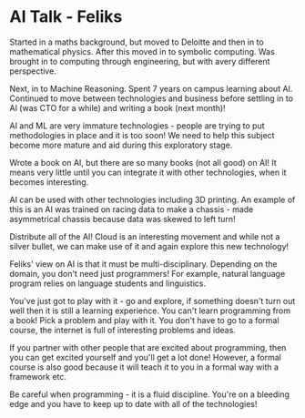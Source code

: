 # AI Talk - Feliks

Started in a maths background, but moved to Deloitte and then in to mathematical physics. After
this moved in to symbolic computing. Was brought in to computing through engineering, but with avery different perspective.

Next, in to Machine Reasoning. Spent 7 years on campus learning about AI. Continued to move between technologies and business before settling in to AI (was CTO for a while) and writing a book (next month)!

AI and ML are very immature technologies - people are trying to put methodologies in place and it is too soon! We need to help this subject become more mature and aid during this exploratory stage.

Wrote a book on AI, but there are so many books (not all good) on AI! It means very little until you can integrate it with other technologies, when it becomes interesting.

AI can be used with other technologies including 3D printing. An example of this is an AI was trained on racing data to make a chassis - made asymmetrical chassis because data was skewed to left turn!

Distribute all of the AI! Cloud is an interesting movement and while not a silver bullet, we can make use of it and again explore this new technology!

Feliks' view on AI is that it must be multi-disciplinary. Depending on the domain, you don't need just programmers! For example, natural language program relies on language students and linguistics.

You've just got to play with it - go and explore, if something doesn't turn out well then it is still a learning experience. You can't learn programming from a book! Pick a problem and play with it. You don't have to go to a formal course, the internet is full of interesting problems and ideas.

If you partner with other people that are excited about programming, then you can get excited yourself and you'll get a lot done! However, a formal course is also good because it will teach it to you in a formal way with a framework etc.

Be careful when programming - it is a fluid discipline. You're on a bleeding edge and you have to keep up to date with all of the technologies!
